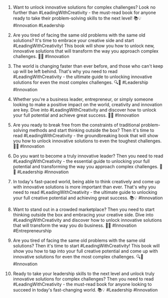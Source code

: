 1. Want to unlock innovative solutions for complex challenges? Look no further than #LeadingWithCreativity - the must-read book for anyone ready to take their problem-solving skills to the next level! 📚💡 #Innovation #Leadership

2. Are you tired of facing the same old problems with the same old solutions? It's time to embrace your creative side and start #LeadingWithCreativity! This book will show you how to unlock new, innovative solutions that will transform the way you approach complex challenges. 🚀🌟 #Innovation

3. The world is changing faster than ever before, and those who can't keep up will be left behind. That's why you need to read #LeadingWithCreativity - the ultimate guide to unlocking innovative solutions for even the most complex challenges. 🔍🔑 #Leadership #Innovation

4. Whether you're a business leader, entrepreneur, or simply someone looking to make a positive impact on the world, creativity and innovation are key. Dive into #LeadingWithCreativity and discover how to unlock your full potential and achieve great success. 🎨🚀 #Innovation

5. Are you ready to break free from the constraints of traditional problem-solving methods and start thinking outside the box? Then it's time to read #LeadingWithCreativity - the groundbreaking book that will show you how to unlock innovative solutions to even the toughest challenges. 🤯💡 #Innovation

6. Do you want to become a truly innovative leader? Then you need to read #LeadingWithCreativity - the essential guide to unlocking your full potential and transforming the way you approach complex challenges. 🚀🌟 #Leadership #Innovation

7. In today's fast-paced world, being able to think creatively and come up with innovative solutions is more important than ever. That's why you need to read #LeadingWithCreativity - the ultimate guide to unlocking your full creative potential and achieving great success. 📚💡 #Innovation

8. Want to stand out in a crowded marketplace? Then you need to start thinking outside the box and embracing your creative side. Dive into #LeadingWithCreativity and discover how to unlock innovative solutions that will transform the way you do business. 🎨🚀 #Innovation #Entrepreneurship

9. Are you tired of facing the same old problems with the same old solutions? Then it's time to start #LeadingWithCreativity! This book will show you how to tap into your full creative potential and come up with innovative solutions for even the most complex challenges. 🔍🔑 #Innovation

10. Ready to take your leadership skills to the next level and unlock truly innovative solutions for complex challenges? Then you need to read #LeadingWithCreativity - the must-read book for anyone looking to succeed in today's fast-changing world. 📚💡 #Leadership #Innovation

